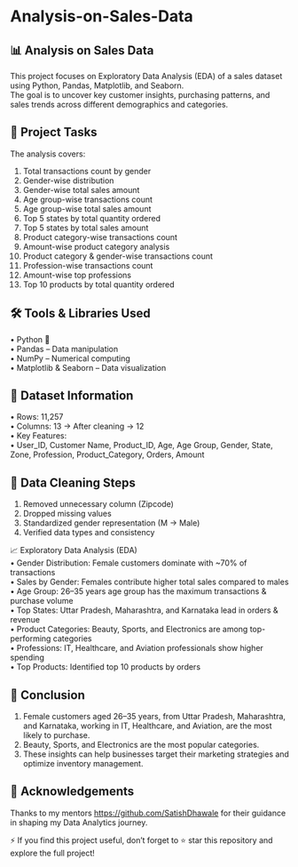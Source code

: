 # Analysis-on-Sales-Data
## 📊 Analysis on Sales Data <br>
This project focuses on Exploratory Data Analysis (EDA) of a sales dataset using Python, Pandas, Matplotlib, and Seaborn. <br>
The goal is to uncover key customer insights, purchasing patterns, and sales trends across different demographics and categories. <br>

## 📌 Project Tasks <br>
The analysis covers: <br>
1. Total transactions count by gender <br>
2. Gender-wise distribution <br>
3. Gender-wise total sales amount <br>
4. Age group-wise transactions count <br>
5. Age group-wise total sales amount <br>
6. Top 5 states by total quantity ordered <br>
7. Top 5 states by total sales amount <br>
8. Product category-wise transactions count <br>
9. Amount-wise product category analysis <br>
10. Product category & gender-wise transactions count <br>
11. Profession-wise transactions count <br>
12. Amount-wise top professions <br>
13. Top 10 products by total quantity ordered <br>

## 🛠️ Tools & Libraries Used <br>
• Python 🐍<br>
• Pandas – Data manipulation<br>
• NumPy – Numerical computing<br>
• Matplotlib & Seaborn – Data visualization<br>

## 📂 Dataset Information<br>
• Rows: 11,257<br>
• Columns: 13 → After cleaning → 12<br>
• Key Features:<br>
    • User_ID, Customer Name, Product_ID, Age, Age Group, Gender, State, Zone, Profession, Product_Category, Orders, Amount<br>

## 🧹 Data Cleaning Steps<br>
1. Removed unnecessary column (Zipcode)<br>
2. Dropped missing values<br>
3. Standardized gender representation (M → Male)<br>
4. Verified data types and consistency<br>

📈 Exploratory Data Analysis (EDA)<br>
• Gender Distribution: Female customers dominate with ~70% of transactions<br>
• Sales by Gender: Females contribute higher total sales compared to males<br>
• Age Group: 26–35 years age group has the maximum transactions & purchase volume<br>
• Top States: Uttar Pradesh, Maharashtra, and Karnataka lead in orders & revenue<br>
• Product Categories: Beauty, Sports, and Electronics are among top-performing categories<br>
• Professions: IT, Healthcare, and Aviation professionals show higher spending<br>
• Top Products: Identified top 10 products by orders<br>

## 📝 Conclusion<br>
1. Female customers aged 26–35 years, from Uttar Pradesh, Maharashtra, and Karnataka, working in IT, Healthcare, and Aviation, are the most likely to purchase.<br>
2. Beauty, Sports, and Electronics are the most popular categories.<br>
3. These insights can help businesses target their marketing strategies and optimize inventory management.<br>

## 🤝 Acknowledgements<br>
Thanks to my mentors https://github.com/SatishDhawale for their guidance in shaping my Data Analytics journey.<br>

⚡ If you find this project useful, don’t forget to ⭐ star this repository and explore the full project!<br>
